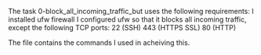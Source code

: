 The task 0-block_all_incoming_traffic_but uses the following requirements:
	I installed ufw firewall
	I configured ufw so that it blocks all incoming traffic, except the following TCP ports:
		22 (SSH)
		443 (HTTPS SSL)
		80 (HTTP)

The file contains the commands I used in acheiving this.
